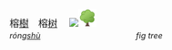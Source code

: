 
<big>榕[樹]()　榕[树]()　</big> <img height="32" src="https://lessesity.com/language/img/fruits/fig.svg"/><img height="32" src="https://raw.githubusercontent.com/googlefonts/noto-emoji/main/svg/emoji_u1f333.svg"/>   
*róng[shù]()*　　　　　　　　　　　　*fig tree*


